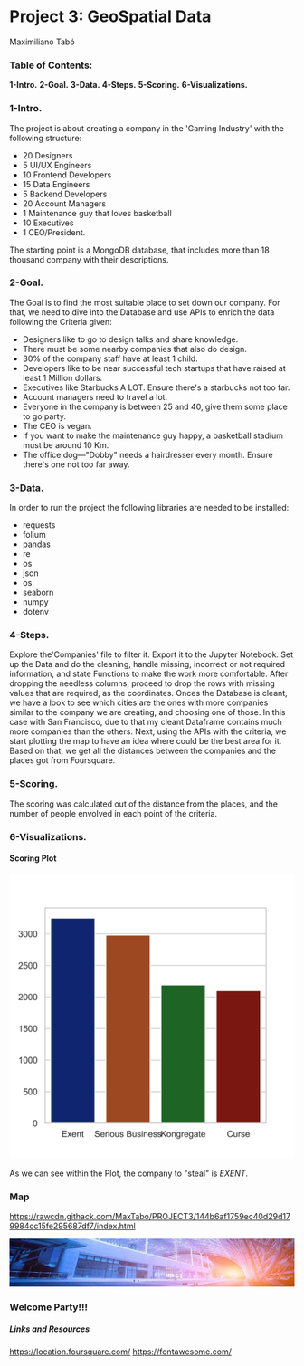 # Project 3: GeoSpatial Data
Maximiliano Tabó

### Table of Contents:
**1-Intro.**
**2-Goal.**
**3-Data.**
**4-Steps.**
**5-Scoring.**
**6-Visualizations.**



### 1-Intro.
The project is about creating a company in the 'Gaming Industry' with the following structure:
 + 20 Designers
+ 5 UI/UX Engineers
+ 10 Frontend Developers
+ 15 Data Engineers
+ 5 Backend Developers
+ 20 Account Managers
+ 1 Maintenance guy that loves basketball
+ 10 Executives
+ 1 CEO/President.

The starting point is a MongoDB database, that includes more than 18 thousand company with their descriptions.



### 2-Goal.
The Goal is to find the most suitable place to set down our company. For that, we need to dive into the Database and use APIs to enrich the data following the Criteria given:

+ Designers like to go to design talks and share knowledge. 
+ There must be some nearby companies that also do design.
+ 30% of the company staff have at least 1 child.
+ Developers like to be near successful tech startups that have raised at least 1 Million dollars.
+ Executives like Starbucks A LOT. Ensure there's a starbucks not too far.
+ Account managers need to travel a lot.
+ Everyone in the company is between 25 and 40, give them some place to go party.
+ The CEO is vegan.
+ If you want to make the maintenance guy happy, a basketball stadium must be around 10 Km.
+ The office dog—"Dobby" needs a hairdresser every month. Ensure there's one not too far away.





### 3-Data.
In order to run the project the following libraries are needed to be installed:

+ requests
+ folium
+ pandas
+ re
+ os
+ json
+ os
+ seaborn
+ numpy
+ dotenv

### 4-Steps.

Explore the'Companies' file to filter it.
Export it to the Jupyter Notebook.
Set up the Data and do the cleaning, handle missing, incorrect or  not required information, and state Functions to make the work more comfortable.
After dropping the needless columns, proceed to 
drop the rows with missing values that are required, as the coordinates.
Onces the Database is cleant, we have a look to see which cities are the ones with more companies similar to the company we are creating, and choosing one of those. In this case with San Francisco, due to that my cleant Dataframe contains much more companies than the others.
Next, using the APIs with the criteria, we start plotting the map to have an idea where could be the best area for it.
Based on that, we get all the distances between the companies and the places got from Foursquare. 

### 5-Scoring.
The scoring was calculated out of the distance from the places, and the number of people envolved in each point of the criteria.

### 6-Visualizations.

####  Scoring Plot

<img src='/Images/Scoring.png'>

As we can see within the Plot, the company to "steal" is *EXENT*.
### Map
https://rawcdn.githack.com/MaxTabo/PROJECT3/144b6af1759ec40d29d179984cc15fe295687df7/index.html

<img src='Images/Exent.jpg'>


### Welcome Party!!!

















##### Links and Resources
https://location.foursquare.com/
https://fontawesome.com/
